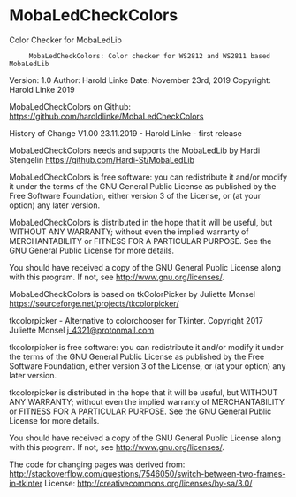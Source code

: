 # MobaLedCheckColors
Color Checker for MobaLedLib

         MobaLedCheckColors: Color checker for WS2812 and WS2811 based MobaLedLib

Version: 1.0
Author: Harold Linke
Date: November 23rd, 2019
Copyright: Harold Linke 2019

 
MobaLedCheckColors on Github: https://github.com/haroldlinke/MobaLedCheckColors
 

History of Change
V1.00 23.11.2019 - Harold Linke - first release

MobaLedCheckColors needs and supports the MobaLedLib by Hardi Stengelin
https://github.com/Hardi-St/MobaLedLib

MobaLedCheckColors is free software: you can redistribute it and/or modify
it under the terms of the GNU General Public License as published by
the Free Software Foundation, either version 3 of the License, or
(at your option) any later version.
 
MobaLedCheckColors is distributed in the hope that it will be useful,
but WITHOUT ANY WARRANTY; without even the implied warranty of
MERCHANTABILITY or FITNESS FOR A PARTICULAR PURPOSE.  See the
GNU General Public License for more details.
 
You should have received a copy of the GNU General Public License
along with this program.  If not, see <http://www.gnu.org/licenses/>.

MobaLedCheckColors is based on tkColorPicker by Juliette Monsel
https://sourceforge.net/projects/tkcolorpicker/
 
tkcolorpicker - Alternative to colorchooser for Tkinter.
Copyright 2017 Juliette Monsel <j_4321@protonmail.com>
 
tkcolorpicker is free software: you can redistribute it and/or modify
it under the terms of the GNU General Public License as published by
the Free Software Foundation, either version 3 of the License, or
(at your option) any later version.
 
tkcolorpicker is distributed in the hope that it will be useful,
but WITHOUT ANY WARRANTY; without even the implied warranty of
MERCHANTABILITY or FITNESS FOR A PARTICULAR PURPOSE.  See the
GNU General Public License for more details.
 
You should have received a copy of the GNU General Public License
along with this program.  If not, see <http://www.gnu.org/licenses/>.
 
The code for changing pages was derived from: http://stackoverflow.com/questions/7546050/switch-between-two-frames-in-tkinter
License: http://creativecommons.org/licenses/by-sa/3.0/	

